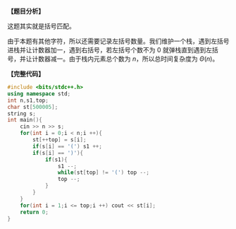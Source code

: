 **【题目分析】**

这题其实就是括号匹配。

由于本题有其他字符，所以还需要记录左括号数量。我们维护一个栈，遇到左括号进栈并让计数器加一，遇到右括号，若左括号个数不为 $0$ 就弹栈直到遇到左括号，并让计数器减一。由于栈内元素总个数为 $n$，所以总时间复杂度为 $\Theta(n)$。

**【完整代码】**

```cpp
#include <bits/stdc++.h>
using namespace std;
int n,s1,top;
char st[500005];
string s;
int main(){
    cin >> n >> s;
    for(int i = 0;i < n;i ++){
    	st[++top] = s[i];
    	if(s[i] == '(') s1 ++;
    	if(s[i] == ')'){
    		if(s1){
    			s1 --;
    			while(st[top] != '(') top --;
    			top --;
			}
		}
	}
	for(int i = 1;i <= top;i ++) cout << st[i];
	return 0;
}

```